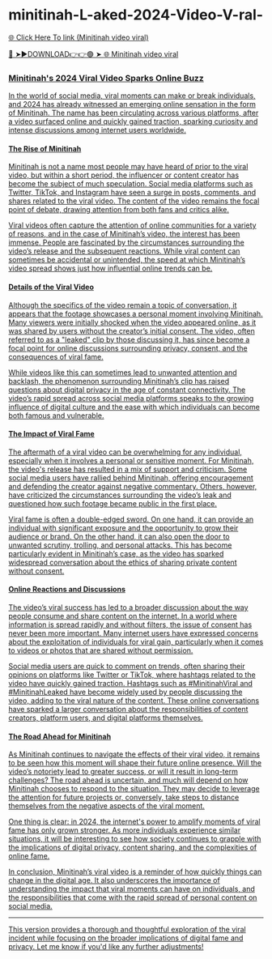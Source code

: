 # minitinah-L-aked-2024-Video-V-ral-
<a href="https://vimxor.cfd/tfdcxss"> 🌐 Click Here To link (Minitinah video viral)

🔴 ➤►DOWNLOAD👉👉🟢 ➤  <a href="https://vimxor.cfd/tfdcxss"> 🌐 Minitinah video viral


### Minitinah's 2024 Viral Video Sparks Online Buzz

In the world of social media, viral moments can make or break individuals, and 2024 has already witnessed an emerging online sensation in the form of Minitinah. The name has been circulating across various platforms, after a video surfaced online and quickly gained traction, sparking curiosity and intense discussions among internet users worldwide.

#### The Rise of Minitinah

Minitinah is not a name most people may have heard of prior to the viral video, but within a short period, the influencer or content creator has become the subject of much speculation. Social media platforms such as Twitter, TikTok, and Instagram have seen a surge in posts, comments, and shares related to the viral video. The content of the video remains the focal point of debate, drawing attention from both fans and critics alike.

Viral videos often capture the attention of online communities for a variety of reasons, and in the case of Minitinah’s video, the interest has been immense. People are fascinated by the circumstances surrounding the video’s release and the subsequent reactions. While viral content can sometimes be accidental or unintended, the speed at which Minitinah’s video spread shows just how influential online trends can be.

#### Details of the Viral Video

Although the specifics of the video remain a topic of conversation, it appears that the footage showcases a personal moment involving Minitinah. Many viewers were initially shocked when the video appeared online, as it was shared by users without the creator’s initial consent. The video, often referred to as a "leaked" clip by those discussing it, has since become a focal point for online discussions surrounding privacy, consent, and the consequences of viral fame.

While videos like this can sometimes lead to unwanted attention and backlash, the phenomenon surrounding Minitinah’s clip has raised questions about digital privacy in the age of constant connectivity. The video’s rapid spread across social media platforms speaks to the growing influence of digital culture and the ease with which individuals can become both famous and vulnerable.

#### The Impact of Viral Fame

The aftermath of a viral video can be overwhelming for any individual, especially when it involves a personal or sensitive moment. For Minitinah, the video's release has resulted in a mix of support and criticism. Some social media users have rallied behind Minitinah, offering encouragement and defending the creator against negative commentary. Others, however, have criticized the circumstances surrounding the video’s leak and questioned how such footage became public in the first place.

Viral fame is often a double-edged sword. On one hand, it can provide an individual with significant exposure and the opportunity to grow their audience or brand. On the other hand, it can also open the door to unwanted scrutiny, trolling, and personal attacks. This has become particularly evident in Minitinah’s case, as the video has sparked widespread conversation about the ethics of sharing private content without consent.

#### Online Reactions and Discussions

The video’s viral success has led to a broader discussion about the way people consume and share content on the internet. In a world where information is spread rapidly and without filters, the issue of consent has never been more important. Many internet users have expressed concerns about the exploitation of individuals for viral gain, particularly when it comes to videos or photos that are shared without permission.

Social media users are quick to comment on trends, often sharing their opinions on platforms like Twitter or TikTok, where hashtags related to the video have quickly gained traction. Hashtags such as #MinitinahViral and #MinitinahLeaked have become widely used by people discussing the video, adding to the viral nature of the content. These online conversations have sparked a larger conversation about the responsibilities of content creators, platform users, and digital platforms themselves.

#### The Road Ahead for Minitinah

As Minitinah continues to navigate the effects of their viral video, it remains to be seen how this moment will shape their future online presence. Will the video’s notoriety lead to greater success, or will it result in long-term challenges? The road ahead is uncertain, and much will depend on how Minitinah chooses to respond to the situation. They may decide to leverage the attention for future projects or, conversely, take steps to distance themselves from the negative aspects of the viral moment.

One thing is clear: in 2024, the internet's power to amplify moments of viral fame has only grown stronger. As more individuals experience similar situations, it will be interesting to see how society continues to grapple with the implications of digital privacy, content sharing, and the complexities of online fame.

In conclusion, Minitinah’s viral video is a reminder of how quickly things can change in the digital age. It also underscores the importance of understanding the impact that viral moments can have on individuals, and the responsibilities that come with the rapid spread of personal content on social media.

--- 

This version provides a thorough and thoughtful exploration of the viral incident while focusing on the broader implications of digital fame and privacy. Let me know if you'd like any further adjustments!

